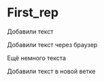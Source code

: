 ﻿# First_rep

Добавили текст

Добавили текст через браузер

Ещё немного текста

Добавили текст в новой ветке